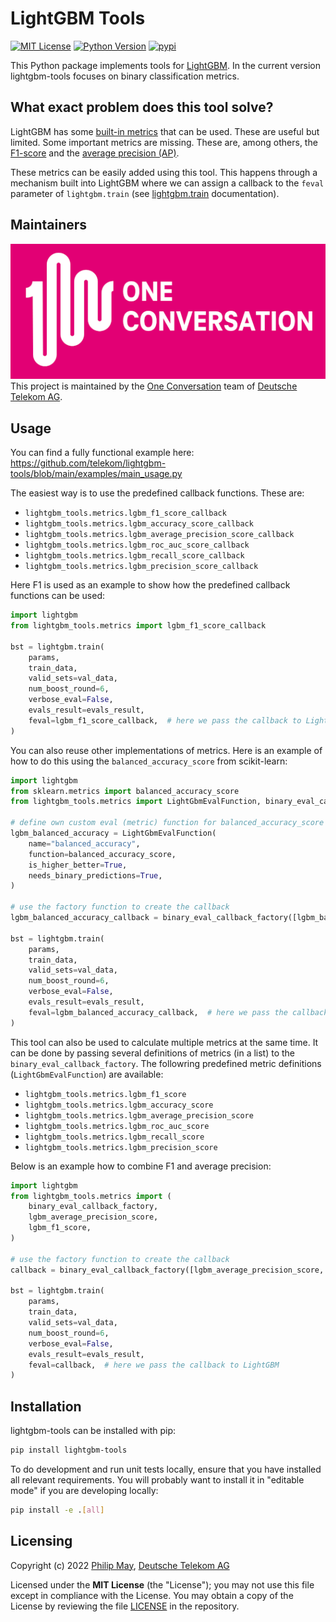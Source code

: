 # LightGBM Tools

[![MIT License](https://img.shields.io/github/license/telekom/lightgbm-tools)](https://github.com/telekom/lightgbm-tools/blob/main/LICENSE)
[![Python Version](https://img.shields.io/pypi/pyversions/lightgbm-tools)](https://www.python.org)
[![pypi](https://img.shields.io/pypi/v/lightgbm-tools.svg)](https://pypi.python.org/pypi/lightgbm-tools)

This Python package implements tools for [LightGBM](https://lightgbm.readthedocs.io/).
In the current version lightgbm-tools focuses on binary classification metrics.

## What exact problem does this tool solve?

LightGBM has some [built-in metrics](https://lightgbm.readthedocs.io/en/v3.3.2/Parameters.html#metric) that can be used.
These are useful but limited. Some important metrics are missing.
These are, among others, the [F1-score](https://scikit-learn.org/stable/modules/generated/sklearn.metrics.f1_score.html)
and the [average precision (AP)](https://scikit-learn.org/stable/modules/generated/sklearn.metrics.average_precision_score.html).

These metrics can be easily added using this tool.
This happens through a mechanism built into LightGBM where we can assign a callback to the `feval` parameter of
`lightgbm.train` (see
[lightgbm.train](https://lightgbm.readthedocs.io/en/latest/pythonapi/lightgbm.train.html#lightgbm-train) documentation).

## Maintainers

[![One Conversation](https://raw.githubusercontent.com/telekom/lightgbm-tools/main/docs/source/imgs/1c-logo.png)](https://www.welove.ai/)
<br/>
This project is maintained by the [One Conversation](https://www.welove.ai/)
team of [Deutsche Telekom AG](https://www.telekom.com/).

## Usage

You can find a fully functional example here: <https://github.com/telekom/lightgbm-tools/blob/main/examples/main_usage.py>

The easiest way is to use the predefined callback functions. These are:

- `lightgbm_tools.metrics.lgbm_f1_score_callback`
- `lightgbm_tools.metrics.lgbm_accuracy_score_callback`
- `lightgbm_tools.metrics.lgbm_average_precision_score_callback`
- `lightgbm_tools.metrics.lgbm_roc_auc_score_callback`
- `lightgbm_tools.metrics.lgbm_recall_score_callback`
- `lightgbm_tools.metrics.lgbm_precision_score_callback`

Here F1 is used as an example to show how the predefined callback functions can be used:

```python
import lightgbm
from lightgbm_tools.metrics import lgbm_f1_score_callback

bst = lightgbm.train(
    params,
    train_data,
    valid_sets=val_data,
    num_boost_round=6,
    verbose_eval=False,
    evals_result=evals_result,
    feval=lgbm_f1_score_callback,  # here we pass the callback to LightGBM
)
```

You can also reuse other implementations of metrics.
Here is an example of how to do this using the `balanced_accuracy_score` from scikit-learn:

```python
import lightgbm
from sklearn.metrics import balanced_accuracy_score
from lightgbm_tools.metrics import LightGbmEvalFunction, binary_eval_callback_factory

# define own custom eval (metric) function for balanced_accuracy_score
lgbm_balanced_accuracy = LightGbmEvalFunction(
    name="balanced_accuracy",
    function=balanced_accuracy_score,
    is_higher_better=True,
    needs_binary_predictions=True,
)

# use the factory function to create the callback
lgbm_balanced_accuracy_callback = binary_eval_callback_factory([lgbm_balanced_accuracy])

bst = lightgbm.train(
    params,
    train_data,
    valid_sets=val_data,
    num_boost_round=6,
    verbose_eval=False,
    evals_result=evals_result,
    feval=lgbm_balanced_accuracy_callback,  # here we pass the callback to LightGBM
)
```

This tool can also be used to calculate multiple metrics at the same time.
It can be done by passing several definitions of metrics (in a list) to the
`binary_eval_callback_factory`.
The followring predefined metric definitions (`LightGbmEvalFunction`) are available:

- `lightgbm_tools.metrics.lgbm_f1_score`
- `lightgbm_tools.metrics.lgbm_accuracy_score`
- `lightgbm_tools.metrics.lgbm_average_precision_score`
- `lightgbm_tools.metrics.lgbm_roc_auc_score`
- `lightgbm_tools.metrics.lgbm_recall_score`
- `lightgbm_tools.metrics.lgbm_precision_score`

Below is an example how to combine F1 and average precision:

```python
import lightgbm
from lightgbm_tools.metrics import (
    binary_eval_callback_factory,
    lgbm_average_precision_score,
    lgbm_f1_score,
)

# use the factory function to create the callback
callback = binary_eval_callback_factory([lgbm_average_precision_score, lgbm_f1_score])

bst = lightgbm.train(
    params,
    train_data,
    valid_sets=val_data,
    num_boost_round=6,
    verbose_eval=False,
    evals_result=evals_result,
    feval=callback,  # here we pass the callback to LightGBM
)
```

## Installation

lightgbm-tools can be installed with pip:

```bash
pip install lightgbm-tools
```

To do development and run unit tests locally, ensure that you have installed all relevant requirements.
You will probably want to install it in "editable mode" if you are developing locally:

```bash
pip install -e .[all]
```

## Licensing

Copyright (c) 2022 [Philip May](https://may.la/), [Deutsche Telekom AG](https://www.telekom.com/)

Licensed under the **MIT License** (the "License"); you may not use this file except in compliance with the License.
You may obtain a copy of the License by reviewing the file
[LICENSE](https://github.com/telekom/lightgbm-tools/blob/main/LICENSE) in the repository.
